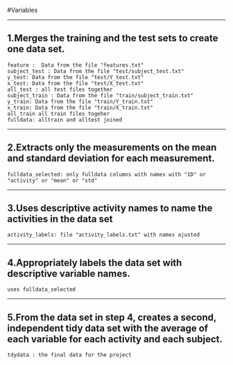 #Variables

---------------------------------------------------------------
1.Merges the training and the test sets to create one data set.
---------------------------------------------------------------

	feature :  Data from the file "features.txt" 
	subject_test : Data from the file "test/subject_test.txt" 
	y_test: Data from the file "test/Y_test.txt" 
	x_test: Data from the file "test/X_test.txt"
	all_test : all test files together
	subject_train : Data from the file "train/subject_train.txt"
	y_train: Data from the file "train/Y_train.txt" 
	x_train: Data from the file "train/X_train.txt" 
	all_train all train files togeher
	fulldata: alltrain and alltest joined

---------------------------------------------------------------
 2.Extracts only the measurements on the mean and standard deviation for each measurement. 
---------------------------------------------------------------

	fulldata_selected: only fulldata columns with names with "ID" or "activity" or "mean" or "std" 

---------------------------------------------------------------
 3.Uses descriptive activity names to name the activities in the data set
---------------------------------------------------------------

	activity_labels: file "activity_labels.txt" with names ajusted


---------------------------------------------------------------
 4.Appropriately labels the data set with descriptive variable names. 
---------------------------------------------------------------
	uses fulldata_selected

---------------------------------------------------------------
 5.From the data set in step 4, creates a second, independent tidy data set with the average of each variable for each activity and each subject.
---------------------------------------------------------------

	tdydata : the final data for the project 

